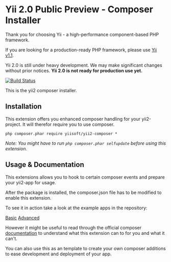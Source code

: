 Yii 2.0 Public Preview - Composer Installer
======================

Thank you for choosing Yii - a high-performance component-based PHP framework.

If you are looking for a production-ready PHP framework, please use
[Yii v1.1](https://github.com/yiisoft/yii).

Yii 2.0 is still under heavy development. We may make significant changes
without prior notices. **Yii 2.0 is not ready for production use yet.**

[![Build Status](https://secure.travis-ci.org/yiisoft/yii2.png)](http://travis-ci.org/yiisoft/yii2)

This is the yii2 composer installer.

Installation
----------------

This extension offers you enhanced composer handling for your yii2-project. It will therefor require you to use composer.

`
php composer.phar require yiisoft/yii2-composer *
`

*Note: You might have to run `php composer.phar selfupdate` before using this extension.*


Usage & Documentation
-----------
This extensions allows you to hook to certain composer events and prepare your yii2-app for usage.

After the package is installed, the composer.json file has to be modified to enable this extension.

To see it in action take a look at the example apps in the repository:

[Basic](https://github.com/suralc/yii2/blob/master/apps/basic/composer.json#L27)
[Advanced](https://github.com/suralc/yii2/blob/extensions-readme/apps/advanced/composer.json)

However it might be useful to read through the official composer [documentation](http://getcomposer.org/doc/articles/scripts.md) to understand what this extension can to for you and what it can't. 

You can also use this as an template to create your own composer additions to ease development and deployment of your app.




